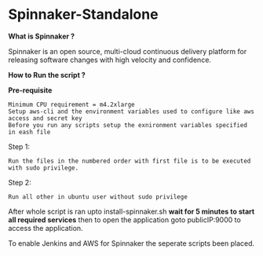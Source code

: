 # **Spinnaker-Standalone**

**What is Spinnaker ?**

Spinnaker is an open source, multi-cloud continuous delivery platform for releasing software changes with high velocity and confidence.

**How to Run the script ?**

**Pre-requisite**
```
Minimum CPU requirement = m4.2xlarge
Setup aws-cli and the environment variables used to configure like aws access and secret key 
Before you run any scripts setup the exnironment variables specified in eash file
```
Step 1: 
```
Run the files in the numbered order with first file is to be executed with sudo privilege.
```
Step 2:
```
Run all other in ubuntu user without sudo privilege
```
After whole script is ran upto install-spinnaker.sh
**wait for 5 minutes to start all required services**
then to open the application goto publicIP:9000 to access the application.

To enable Jenkins and AWS for Spinnaker the seperate scripts been placed.
